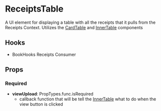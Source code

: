 # ReceiptsTable

A UI element for displaying a table with all the receipts that it pulls from the Receipts Context. Utilizes the [CardTable](https://github.com/pay-theory/pay-theory-ui/tree/master/src/common/CardTable) and [InnerTable](https://github.com/pay-theory/pay-theory-ui/tree/master/src/common/InnerTable) components 

## Hooks

* BookHooks Receipts Consumer

## Props

### Required

* **viewUpload**: PropTypes.func.isRequired
    * callback function that will be tell the [InnerTable](https://github.com/pay-theory/pay-theory-ui/tree/master/src/common/InnerTable) what to do when the view button is clicked